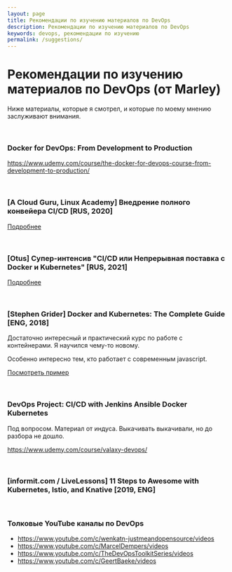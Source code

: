 ```yaml
---
layout: page
title: Рекомендации по изучению материалов по DevOps
description: Рекомендации по изучению материалов по DevOps
keywords: devops, рекомендации по изучению
permalink: /suggestions/
---
```


# Рекомендации по изучению материалов по DevOps (от Marley)

Ниже материалы, которые я смотрел, и которые по моему мнению заслуживают внимания.

<br/>

### Docker for DevOps: From Development to Production

https://www.udemy.com/course/the-docker-for-devops-course-from-development-to-production/

<br/>

### [A Cloud Guru, Linux Academy] Внедрение полного конвейера CI/CD [RUS, 2020]

[Подробнее](/videos/devops/implementing-a-full-ci-cd-pipeline/)

<br/>

### [Otus] Супер-интенсив "CI/CD или Непрерывная поставка с Docker и Kubernetes" [RUS, 2021]

[Подробнее](/schools/devops/otus/super-intensive/)

<br/>

### [Stephen Grider] Docker and Kubernetes: The Complete Guide [ENG, 2018]

Достаточно интересный и практический курс по работе с контейнерами. Я научился чему-то новому.

Особенно интересно тем, кто работает с современным javascript.

<a href="https://github.com/webmakaka/Docker-and-Kubernetes-The-Complete-Guide">Посмотреть пример</a>

<br/>

### DevOps Project: CI/CD with Jenkins Ansible Docker Kubernetes

Под вопросом. Материал от индуса. Выкачивать выкачивали, но до разбора не дошло.

https://www.udemy.com/course/valaxy-devops/

<br/>

### [informit.com / LiveLessons] 11 Steps to Awesome with Kubernetes, Istio, and Knative [2019, ENG]

<br/>

### Толковые YouTube каналы по DevOps

-   https://www.youtube.com/c/wenkatn-justmeandopensource/videos
-   https://www.youtube.com/c/MarcelDempers/videos
-   https://www.youtube.com/c/TheDevOpsToolkitSeries/videos
-   https://www.youtube.com/c/GeertBaeke/videos
